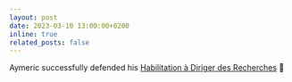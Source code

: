 ```yaml
---
layout: post
date: 2023-03-10 13:00:00+0200
inline: true
related_posts: false
---
```


Aymeric successfully defended his [Habilitation à Diriger des Recherches](http://www.cmap.polytechnique.fr/~aymeric.dieuleveut/papers/Accredidation-A-Dieuleveut-non-printable.pdf) :tada:
